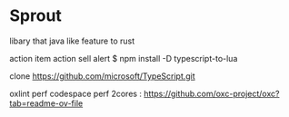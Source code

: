 # Sprout

libary that java like feature to rust

action item action sell alert $ npm install -D typescript-to-lua

clone https://github.com/microsoft/TypeScript.git

oxlint perf codespace perf 2cores :
https://github.com/oxc-project/oxc?tab=readme-ov-file
